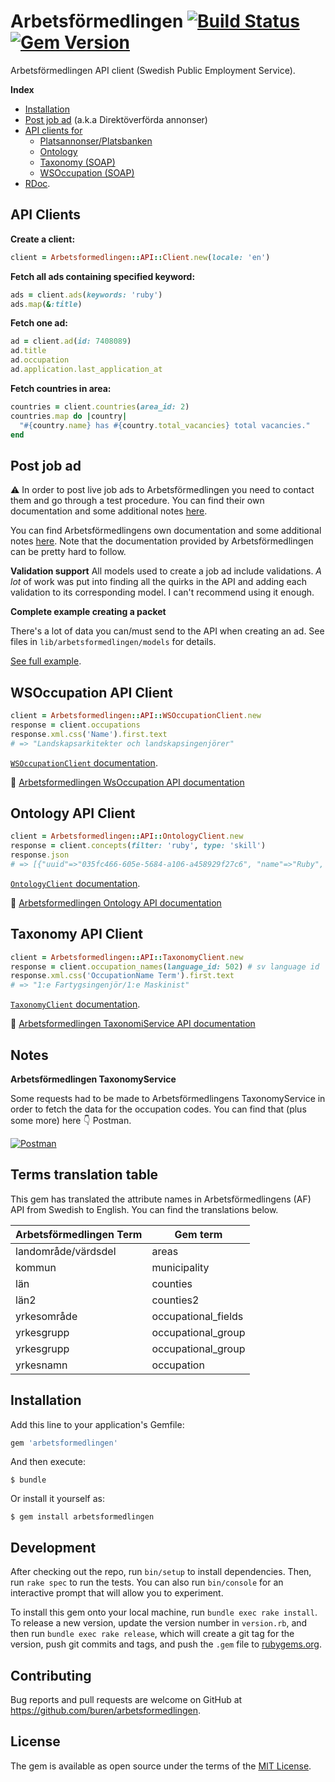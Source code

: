 # Arbetsförmedlingen [![Build Status](https://travis-ci.org/buren/arbetsformedlingen.svg?branch=master)](https://travis-ci.org/buren/arbetsformedlingen) [![Gem Version](https://badge.fury.io/rb/arbetsformedlingen.svg)](https://badge.fury.io/rb/arbetsformedlingen)

Arbetsförmedlingen API client (Swedish Public Employment Service).

__Index__
* [Installation](#installation)
* [Post job ad](#post-job-ad) (a.k.a Direktöverförda annonser)
* [API clients for](#api-clients)
  + [Platsannonser/Platsbanken](#api-clients)
  * [Ontology](#ontology-api-client)
  * [Taxonomy (SOAP)](#taxonomy-api-client)
  * [WSOccupation (SOAP)](#wsoccupation-api-client)
* [RDoc](http://www.rubydoc.info/gems/arbetsformedlingen/).

## API Clients

__Create a client:__

```ruby
client = Arbetsformedlingen::API::Client.new(locale: 'en')
```

__Fetch all ads containing specified keyword:__
```ruby
ads = client.ads(keywords: 'ruby')
ads.map(&:title)
```

__Fetch one ad:__
```ruby
ad = client.ad(id: 7408089)
ad.title
ad.occupation
ad.application.last_application_at
```

__Fetch countries in area:__
```ruby
countries = client.countries(area_id: 2)
countries.map do |country|
  "#{country.name} has #{country.total_vacancies} total vacancies."
end
```

## Post job ad

:warning: In order to post live job ads to Arbetsförmedlingen you need to contact them and go through a test procedure. You can find their own documentation and some additional notes [here](https://goo.gl/c5jtBv).

You can find Arbetsförmedlingens own documentation and some additional notes [here](https://goo.gl/c5jtBv). Note that the documentation provided by Arbetsförmedlingen can be pretty hard to follow.

__Validation support__
All models used to create a job ad include validations. _A lot_ of work was put into finding all the quirks in the API and adding each validation to its corresponding model. I can't recommend using it enough.

__Complete example creating a packet__

There's a lot of data you can/must send to the API when creating an ad. See files in `lib/arbetsformedlingen/models` for details.

[See full example](examples/post_job_ad.rb).

## WSOccupation API Client

```ruby
client = Arbetsformedlingen::API::WSOccupationClient.new
response = client.occupations
response.xml.css('Name').first.text
# => "Landskapsarkitekter och landskapsingenjörer"
```

[`WSOccupationClient` documentation](http://www.rubydoc.info/gems/arbetsformedlingen/Arbetsformedlingen/API/WSOccupationClient).

:link: [Arbetsformedlingen WsOccupation API documentation](https://api.arbetsformedlingen.se/af/v0/Occupation/wsoccupation.asmx)

## Ontology API Client

```ruby
client = Arbetsformedlingen::API::OntologyClient.new
response = client.concepts(filter: 'ruby', type: 'skill')
response.json
# => [{"uuid"=>"035fc466-605e-5684-a106-a458929f27c6", "name"=>"Ruby", "type"=>"skill"}, ...]
```

[`OntologyClient` documentation](http://www.rubydoc.info/gems/arbetsformedlingen/Arbetsformedlingen/API/WSOccupationClient).

:link: [Arbetsformedlingen Ontology API documentation](http://ontologi.arbetsformedlingen.se/ontology/v1/?url=swagger.json#/Ontology)

## Taxonomy API Client

```ruby
client = Arbetsformedlingen::API::TaxonomyClient.new
response = client.occupation_names(language_id: 502) # sv language id
response.xml.css('OccupationName Term').first.text
# => "1:e Fartygsingenjör/1:e Maskinist"
```

[`TaxonomyClient` documentation](http://www.rubydoc.info/gems/arbetsformedlingen/Arbetsformedlingen/API/WSOccupationClient).

:link: [Arbetsformedlingen TaxonomiService API documentation](http://api.arbetsformedlingen.se/taxonomi/v0/TaxonomiService.asmx)

## Notes

__Arbetsförmedlingen TaxonomyService__

Some requests had to be made to Arbetsförmedlingens TaxonomyService in order to fetch the data for the occupation codes. You can find that (plus some more) here :point_down: Postman.

[![Postman](https://run.pstmn.io/button.svg)](https://app.getpostman.com/run-collection/9a27ec2518c1005f8aea)

## Terms translation table

This gem has translated the attribute names in Arbetsförmedlingens (AF) API from Swedish to English. You can find the translations below.

| Arbetsförmedlingen Term | Gem term           |
|------------------------ |--------------------|
| landområde/värdsdel | areas |
| kommun | municipality |
| län | counties |
| län2 | counties2 |
| yrkesområde | occupational_fields |
| yrkesgrupp | occupational_group |
| yrkesgrupp | occupational_group |
| yrkesnamn | occupation |

## Installation

Add this line to your application's Gemfile:

```ruby
gem 'arbetsformedlingen'
```

And then execute:

    $ bundle

Or install it yourself as:

    $ gem install arbetsformedlingen

## Development

After checking out the repo, run `bin/setup` to install dependencies. Then, run `rake spec` to run the tests. You can also run `bin/console` for an interactive prompt that will allow you to experiment.

To install this gem onto your local machine, run `bundle exec rake install`. To release a new version, update the version number in `version.rb`, and then run `bundle exec rake release`, which will create a git tag for the version, push git commits and tags, and push the `.gem` file to [rubygems.org](https://rubygems.org).

## Contributing

Bug reports and pull requests are welcome on GitHub at https://github.com/buren/arbetsformedlingen.


## License

The gem is available as open source under the terms of the [MIT License](http://opensource.org/licenses/MIT).
